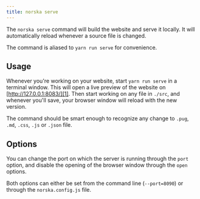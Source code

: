 ```yaml
---
title: norska serve
---
```


The `norska serve` command will build the website and serve it locally. It will
automatically reload whenever a source file is changed.

The command is aliased to `yarn run serve` for convenience.

## Usage

Whenever you're working on your website, start `yarn run serve` in a terminal
window. This will open a live preview of the website on [http://127.0.0.1:8083/][1].
Then start working on any file in `./src`, and whenever you'll save, your
browser window will reload with the new version.

The command should be smart enough to recognize any change to `.pug`, `.md`,
`.css`, `.js` or `.json` file.

## Options

You can change the port on which the server is running through the `port`
option, and disable the opening of the browser window through the `open`
options.

Both options can either be set from the command line (`--port=8090`) or through
the `norska.config.js` file.

[1]: http://127.0.0.1:8083/
